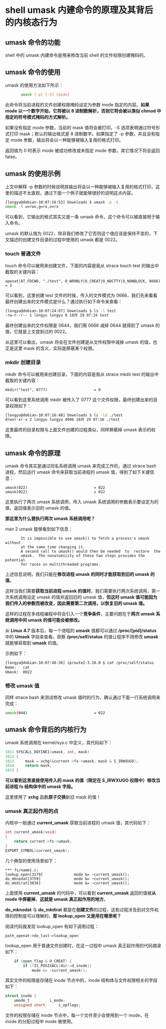 # shell umask 内建命令的原理及其背后的内核态行为
## umask 命令的功能
shell 中的 umask 内建命令是用来修改当前 shell 的文件权限创建掩码的。

## umask 命令的使用
umask 的使用方法如下所示：

```bash
       umask [-p] [-S] [mode]
```
此命令将当前进程的文件创建权限掩码设定为参数 mode 指定的内容。**如果 mode 以一个数字开始，它将被以 8 进制数解析，否则它将会被以类似 chmod 中指定的符号模式掩码的方式解析。**

如果没有指定 mode 参数，当前的 mask 值将会被打印。-S 选项表明通过符号形式打印 mask；默认的输出格式是 8 进制数字。如果指定了 -p 参数，并且没有指定 mode 参数，输出将会以一种能够被输入复用的格式打印。

返回值为 0 时表示 mode 被成功修改或未指定 mode 参数，其它情况下将会返回 false。

## umask 的使用示例
上文中解释 -p 参数的时候说明其输出将会以一种能够被输入复用的格式打印，这里的描述不太直观，通过下面一个例子就能够很好的说明这点内容。

```bash
[longyu@debian-10:07:16:53] Downloads $ umask -p -S 
umask -S u=rwx,g=rx,o=rx
```
可以看到，它输出的格式其实又是一条 umask 命令，这个命令可以被直接用于输入命令。

umask 的默认值为 0022，除非我们修改了它否则这个值应该是保持不变的，下文描述的创建文件目录的过程中使用的 umask 都是 0022。
### touch 普通文件
touch 命令可以被用来创建文件，下面的内容是我从 strace touch test 的输出中截取的关键内容：

```strace
openat(AT_FDCWD, "./test", O_WRONLY|O_CREAT|O_NOCTTY|O_NONBLOCK, 0666) = 3
```
可以看到，这里创建 test 文件的时候，传入的文件模式为 0666，我们先来看看最终创建出来的文件模式是什么？通过执行如下命令来查看：

```bash
[longyu@debian-10:07:24:07] Downloads $ ls -l test
-rw-r--r-- 1 longyu longyu 0 10月 29 07:24 test
```
最终创建出来的文件权限是 0644，我们用 0666 减掉 0644 就得到了 umask 的值，它就是上文提到过的 0022。

从这里可以看出，umask 将会在文件创建是从文件权限中减掉 umask 的值，也正是这里 mask 的含义，实际是屏蔽某个权限。
### mkdir 创建目录
mkdir 命令可以被用来创建目录，下面的内容是我从 strace mkdir test 的输出中截取的关键内容：

```strace
mkdir("test", 0777)                     = 0
```
可以看到这里系统调用 mkdir 被传入了 0777 这个文件权限，最终创建出来的目录权限如下：

```bash
[longyu@debian-10:07:16:48] Downloads $ ls -ld ./test
drwxr-xr-x 2 longyu longyu 4096 10月 29 07:16 ./test
```
这里最终的目录权限与上面文件创建的过程类似，同样屏蔽掉 umask 表示的权限。

## umask 命令的原理
umask 命令其实是通过同名系统调用 umask 来完成工作的，通过 strace bash 进程，然后运行 umask 命令来获取当前进程的 umask 值，得到了如下关键信息：

```strace
umask(022)                              = 022
umask(022)                              = 022
```

这里执行了两次 umask 系统调用，传入 umask 系统调用的参数表示要设定为的值，返回值表示旧的 umask 的值。

**那这里为什么要执行两次 umask 系统调用呢？**

man 2 umask 能够看到如下信息：
```
       It is impossible to use umask() to fetch a process's umask without 
       at the same time changing it.  
       A second call to umask() would then be needed  to  restore  the
       umask.  The nonatomicity of these two steps provides the potential 
       for races in multithreaded programs.
```
上述信息说明，我们只能在**修改进程 umask 的同时才能获取到旧的 umask 的值**。

这样当我们需要**获取当前进程 umask 的值时**，我们需要执行两次系统调用，第一次系统调用设定 umask 的值并返回旧的 umask 值，**但这时 umask 值可能因为我们传入的参数而被改变，因此需要第二次调用，以恢复旧的 umask 值。**

这样的过程在多线程编程中将会引入一个**竞争条件**，主要问题在于**两次 umask 系统调用中间 umask 的值可能会被修改。**

从 **Linux 4.7** 版本后，每一个进程的 **umask** 值都可以通过 **/proc/[pid]/status** 中的 **Umask** 字段来查看。观察 **/proc/self/status** 的值让程序不用修改 **umask** 就能够获取到 **umask** 的值。

示例如下：

```bash
[longyu@debian-10:07:48:36] iproute2-3.10.0 $ cat /proc/self/status
Name:	cat
Umask:	0022
```

### 修改 umask 值
同样 strace bash 来测试修改 umask 值时的行为，确认通过下面一行系统调用来完成：

```bash
umask(044)                              = 022
```
## umask 命令背后的内核行为
umask 系统调用在 kernel/sys.c 中定义，其代码如下：

```c
1811 SYSCALL_DEFINE1(umask, int, mask)
1812 {
1813     mask = xchg(&current->fs->umask, mask & S_IRWXUGO);
1814     return mask;
1815 }
```
**可以看到这里直接使用传入的 mask 的值（限定在 S_IRWXUGO 权限中）修改当前进程 fs 结构体中的 umask 字段。**

这里使用了 **xchg** 函数**原子交换**新旧 mask 的值！

### umask 真正起作用的点
内核中一般通过 **current_umask** 获取当前进程的 umask 值，其代码如下：

```c
int current_umask(void)
{
	return current->fs->umask;
}
EXPORT_SYMBOL(current_umask);
```
几个典型的使用场景如下：

```cscope
*** fs/namei.c:
lookup_open[3179]              mode &= ~current_umask();
do_mknodat[3759]               mode &= ~current_umask();
do_mkdirat[3836]               mode &= ~current_umask();
```
上面使用 **current_umask** 的代码中，可以看到 **current_umask** 返回的值被**从 mode 中屏蔽掉**，**这就是 umask 真正起作用的地方**。

**do_mknodat** 与 **do_mkdirat** 都是在**创建文件**的过程，这些过程涉及到对文件权限的控制是可以理解的，**那 lookup_open 又是用在哪里呢？**

阅读代码我发现 lookup_open 有如下调用过程：

```
path_openat->do_last->lookup_open
```

lookup_open 用于普通文件创建时，在这一过程中 umask 真正起作用的代码摘录如下：

```c
	if (open_flag & O_CREAT) {
		if (!IS_POSIXACL(dir->d_inode))
			mode &= ~current_umask();
```

其实文件的权限是存储在 inode 节点中的，inode 结构体与文件权限相关的字段如下：

```c
struct inode {
	umode_t			i_mode;
	unsigned short		i_opflags;
```
文件的权限存储在 inode 节点中，每一个文件至少会使用到一个 inode，在 inode 的分配过程中 mode 被使用。








